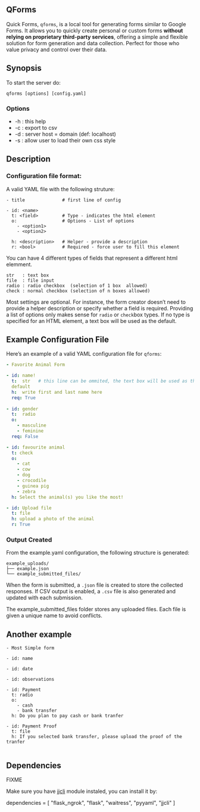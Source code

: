 
## QForms

Quick Forms, `qforms`, is a local tool for generating forms similar to Google Forms. It allows you to quickly create personal or custom forms **without relying on proprietary third-party services**, offering a simple and flexible solution for form generation and data collection. Perfect for those who value privacy and control over their data.


## Synopsis

To start the server do:

```
qforms [options] [config.yaml]
```

### Options

* -h : this help
* -c : export to csv
* -d <domain> : server host = domain (def: localhost) 
* -s <path>: allow user to load their own css style


## Description

### Configuration file format:

A valid YAML file with the following struture:

```
- title              # first line of config

- id: <name>
  t: <field>         # Type - indicates the html element 
  o:                 # Options - List of options 
    - <option1>
    - <option2>

  h: <description>   # Helper - provide a description
  r: <bool>          # Required - force user to fill this element
```

You can have 4 different types of fields that represent a
different html elemment.

```
str   : text box
file  : file input
radio : radio checkbox  (selection of 1 box  allowed)
check : normal checkbox (selection of n boxes allowed)
```

Most settings are optional. For instance, the form creator doesn’t need to provide a helper description or specify whether a field is required. Providing a list of options only makes sense for `radio` or `check`box types. If no type is specified for an HTML element, a text box will be used as the default.


## Example Configuration File

Here’s an example of a valid YAML configuration file for `qforms`:

```yaml
- Favorite Animal Form

- id: name!
  t:  str   # this line can be ommited, the text box will be used as the default
  default
  h:  write first and last name here
  req: True
  
- id: gender
  t:  radio
  o:
    - masculine
    - feminine
  req: False

- id: favourite animal
  t: check
  o:
    - cat
    - cow
    - dog
    - crocodile
    - guinea pig
    - zebra
  h: Select the animal(s) you like the most!

- id: Upload file
  t: file
  h: upload a photo of the animal
  r: True
```

### Output Created

From the example.yaml configuration, the following structure is generated:

```
example_uploads/
├── example.json
└── example_submitted_files/
```

When the form is submitted, a `.json` file is created to store the collected responses. If CSV output is enabled, a `.csv` file is also generated and updated with each submission.

The example_submitted_files folder stores any uploaded files. Each file is given a unique name to avoid conflicts.


## Another example

```
- Most Simple form

- id: name

- id: date

- id: observations

- id: Payment
  t: radio
  o:
    - cash
    - bank transfer
  h: Do you plan to pay cash or bank tranfer

- id: Payment Proof
  t: file
  h: If you selected bank transfer, please upload the proof of the tranfer 


```

## Dependencies 

FIXME 

Make sure you have [jjcli](https://pypi.org/project/jjcli) module instaled, you can install it by:


dependencies = [
    "flask_ngrok",
    "flask",
    "waitress",
    "pyyaml",
    "jjcli"
]

